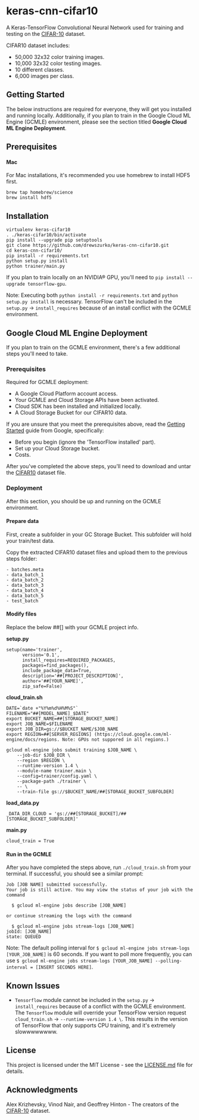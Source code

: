 # keras-cnn-cifar10
A Keras-TensorFlow Convolutional Neural Network used for training and testing on the [CIFAR-10](https://www.cs.toronto.edu/~kriz/cifar.html) dataset.

CIFAR10 dataset includes:

* 50,000 32x32 color training images.
* 10,000 32x32 color testing images.
* 10 different classes.
* 6,000 images per class.

## Getting Started
The below instructions are required for everyone, they will get you installed and running locally. Additionally, 
if you plan to train in the Google Cloud ML Engine (GCMLE) environment, please see the section titled 
**Google Cloud ML Engine Deployment**.

## Prerequisites
#### Mac
For Mac installations, it's recommended you use homebrew to install HDF5 first.
```
brew tap homebrew/science
brew install hdf5
```

## Installation
```
virtualenv keras-cifar10
. ./keras-cifar10/bin/activate
pip install --upgrade pip setuptools
git clone https://github.com/drewszurko/keras-cnn-cifar10.git
cd keras-cnn-cifar10/ 
pip install -r requirements.txt
python setup.py install
python trainer/main.py
```

If you plan to train locally on an NVIDIA® GPU, you'll need to `pip install --upgrade tensorflow-gpu`.

Note: Executing both `python install -r requirements.txt` and `python setup.py install` is necessary. TensorFlow can't be included in the
`setup.py` -> `install_requires` because of an install conflict with the GCMLE environment. 


## Google Cloud ML Engine Deployment
If you plan to train on the GCMLE environment, there's a few additional steps you'll need to take.

### Prerequisites
Required for GCMLE deployment:
* A Google Cloud Platform account access.
* Your GCMLE and Cloud Storage APIs have been activated. 
* Cloud SDK has been installed and initialized locally.
* A Cloud Storage Bucket for our CIFAR10 data.

If you are unsure that you meet the prerequisites above, read the 
[Getting Started](https://cloud.google.com/ml-engine/docs/getting-started-training-prediction) guide from Google, specifically:

* Before you begin (ignore the 'TensorFlow installed' part).
* Set up your Cloud Storage bucket.
* Costs.

After you've completed the above steps, you'll need to download and untar the
[CIFAR10](https://www.cs.toronto.edu/~kriz/cifar-10-python.tar.gz) dataset file. 

### Deployment
After this section, you should be up and running on the GCMLE environment.

#### Prepare data
First, create a subfolder in your GC Storage Bucket. This subfolder will hold your train/test data.

Copy the extracted CIFAR10 dataset files and upload them to the previous steps folder:
```
- batches.meta
- data_batch_1
- data_batch_2
- data_batch_3
- data_batch_4
- data_batch_5
- test_batch
```

#### Modify files
Replace the below ##[] with your GCMLE project info. 

**setup.py**
```
setup(name='trainer',
      version='0.1',
      install_requires=REQUIRED_PACKAGES,
      packages=find_packages(),
      include_package_data=True,
      description='##[PROJECT_DESCRIPTION]',
      author='##[YOUR_NAME]', 
      zip_safe=False)
```

**cloud_train.sh**
```
DATE=`date +"%Y%m%d%H%M%S"`
FILENAME="##[MODEL_NAME]_$DATE"
export BUCKET_NAME=##[STORAGE_BUCKET_NAME] 
export JOB_NAME=$FILENAME
export JOB_DIR=gs://$BUCKET_NAME/$JOB_NAME
export REGION=##[SERVER_REGIONS] (https://cloud.google.com/ml-engine/docs/regions. Note: GPUs not suppored in all regions.)

gcloud ml-engine jobs submit training $JOB_NAME \
    --job-dir $JOB_DIR \
    --region $REGION \
    --runtime-version 1.4 \
    --module-name trainer.main \
    --config=trainer/config.yaml \
    --package-path ./trainer \
    -- \
    --train-file gs://$BUCKET_NAME/##[STORAGE_BUCKET_SUBFOLDER]
```

**load_data.py**

`_DATA_DIR_CLOUD = 'gs://##[STORAGE_BUCKET]/##[STORAGE_BUCKET_SUBFOLDER]'`

**main.py**

`cloud_train = True`
    
#### Run in the GCMLE
After you have completed the steps above, run `./cloud_train.sh` from your terminal.
 If successful, you should see a similar prompt:

```
Job [JOB NAME] submitted successfully.
Your job is still active. You may view the status of your job with the command

  $ gcloud ml-engine jobs describe [JOB_NAME]

or continue streaming the logs with the command

  $ gcloud ml-engine jobs stream-logs [JOB_NAME]
jobId: [JOB_NAME]
state: QUEUED
```

Note: The default polling interval for `$ gcloud ml-engine jobs stream-logs [YOUR_JOB_NAME]` is 60 seconds. 
If you want to poll more frequently, you can use  `$ gcloud ml-engine jobs stream-logs [YOUR_JOB_NAME] --polling-interval = [INSERT SECONDS HERE]`.

## Known Issues
* `Tensorflow` module cannot be included in the `setup.py` -> `install_requires` because of a conflict with the GCMLE environment. 
The `Tensorflow` module will override your TensorFlow version request `cloud_train.sh` -> `--runtime-version 1.4 \`. This 
results in the version of TensorFlow that only supports CPU training, and it's extremely slowwwwwwww.

## License
This project is licensed under the MIT License - see the [LICENSE.md](https://github.com/drewszurko/keras-cnn-cifar10/blob/master/LICENSE) file for details.

## Acknowledgments
Alex Krizhevsky, Vinod Nair, and Geoffrey Hinton - The creators of the [CIFAR-10](https://www.cs.toronto.edu/~kriz/cifar.html) dataset.